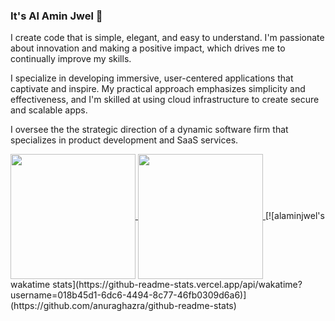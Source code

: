 ### It's Al Amin Jwel 👋

I create code that is simple, elegant, and easy to understand. I'm passionate about innovation and making a positive impact, which drives me to continually improve my skills.

I specialize in developing immersive, user-centered applications that captivate and inspire. My practical approach emphasizes simplicity and effectiveness, and I'm skilled at using cloud infrastructure to create secure and scalable apps.

I oversee the the strategic direction of a dynamic software firm that specializes in product development and SaaS services.

<a href="https://github.com/alaminjwel/github-readme-stats">
  <img height=200 align="center" src="https://github-readme-stats.vercel.app/api?username=alaminjwel&rank_icon=github" />
</a>
<a href="https://github.com/alaminjwel/convoychat">
  <img height=200 align="center" src="https://github-readme-stats.vercel.app/api/top-langs?username=alaminjwel&layout=compact&langs_count=8&card_width=320" />
</a>
[![alaminjwel's wakatime stats](https://github-readme-stats.vercel.app/api/wakatime?username=018b45d1-6dc6-4494-8c77-46fb0309d6a6)](https://github.com/anuraghazra/github-readme-stats)

